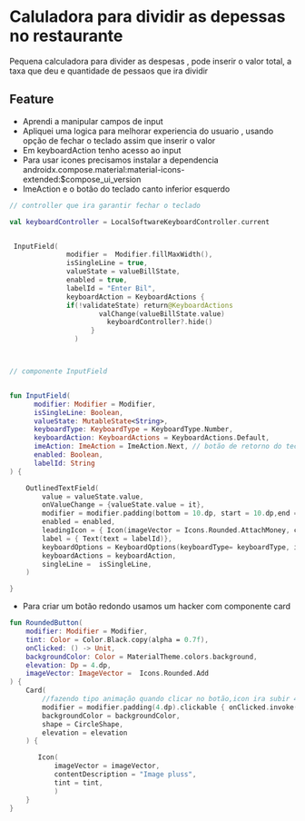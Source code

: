 # Caluladora para dividir as depessas no restaurante
Pequena calculadora para divider as despesas , pode inserir o valor total, a taxa que deu e quantidade de pessaos que ira dividir


## Feature
- Aprendi a manipular campos de input
- Apliquei uma logica para melhorar experiencia do usuario , usando opção de fechar o teclado assim que inserir o valor 
- Em keyboardAction tenho acesso ao input
- Para usar icones precisamos instalar a dependencia androidx.compose.material:material-icons-extended:$compose_ui_version
- ImeAction e o botão do teclado canto inferior esquerdo

```kotlin
// controller que ira garantir fechar o teclado

val keyboardController = LocalSoftwareKeyboardController.current


 InputField(
              modifier =  Modifier.fillMaxWidth(),
              isSingleLine = true,
              valueState = valueBillState,
              enabled = true,
              labelId = "Enter Bil",
              keyboardAction = KeyboardActions {
              if(!validateState) return@KeyboardActions
                      valChange(valueBillState.value)
                        keyboardController?.hide()
                    }
                )



// componente InputField


fun InputField(
      modifier: Modifier = Modifier,
      isSingleLine: Boolean,
      valueState: MutableState<String>,
      keyboardType: KeyboardType = KeyboardType.Number,
      keyboardAction: KeyboardActions = KeyboardActions.Default,
      imeAction: ImeAction = ImeAction.Next, // botão de retorno do teclado canto inferior direito
      enabled: Boolean,
      labelId: String
) {

    OutlinedTextField(
        value = valueState.value,
        onValueChange = {valueState.value = it},
        modifier = modifier.padding(bottom = 10.dp, start = 10.dp,end = 10.dp),
        enabled = enabled,
        leadingIcon = { Icon(imageVector = Icons.Rounded.AttachMoney, contentDescription = "Vector Money")},
        label = { Text(text = labelId)},
        keyboardOptions = KeyboardOptions(keyboardType= keyboardType, imeAction =  imeAction),
        keyboardActions = keyboardAction,
        singleLine =  isSingleLine,
    )

}

```

- Para criar um botão redondo usamos um hacker com componente card




```kotlin
fun RoundedButton(
    modifier: Modifier = Modifier,
    tint: Color = Color.Black.copy(alpha = 0.7f),
    onClicked: () -> Unit,
    backgroundColor: Color = MaterialTheme.colors.background,
    elevation: Dp = 4.dp,
    imageVector: ImageVector =  Icons.Rounded.Add
) {
    Card(
        //fazendo tipo animação quando clicar no botão,icon ira subir 44
        modifier = modifier.padding(4.dp).clickable { onClicked.invoke()}.then(IconButtonSizeModifier),
        backgroundColor = backgroundColor,
        shape = CircleShape,
        elevation = elevation
    ) {

       Icon(
           imageVector = imageVector,
           contentDescription = "Image pluss",
           tint = tint,
           )
    }
}


```



